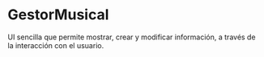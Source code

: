 # GestorMusical
UI sencilla que permite mostrar, crear y modificar información, a través de la interacción con el usuario.
